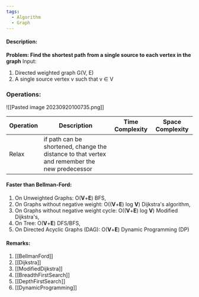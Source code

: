 ```yaml
---
tags:
  - Algorithm
  - Graph
---
```

#### Description:
**Problem: Find the shortest path from a single source to each vertex in the graph**
Input: 
1. Directed weighted graph G(V, E)
2. A single source vertex v such that v ∈ V

### Operations:
![[Pasted image 20230920100735.png]]

| Operation | Description                                                                                   | Time Complexity | Space Complexity |
| --------- | --------------------------------------------------------------------------------------------- | --------------- | ---------------- |
| Relax     | if path can be shortened, change the distance to that vertex and remember the new predecessor |                 |                  |

#### Faster than Bellman-Ford:
1. On Unweighted Graphs: O(**V**+**E**) BFS,
2. On Graphs without negative weight: O((**V**+**E**) log **V**) Dijkstra's algorithm,
3. On Graphs without negative weight cycle: O((**V**+**E**) log **V**) Modified Dijkstra's,
4. On Tree: O(**V**+**E**) DFS/BFS,
5. On Directed Acyclic Graphs (DAG): O(**V**+**E**) Dynamic Programming (DP)
#### Remarks:
1. [[BellmanFord]]
2. [[Dijkstra]]
3. [[ModifiedDijkstra]]
4. [[BreadthFirstSearch]]
5. [[DepthFirstSearch]]
6. [[DynamicProgramming]]
